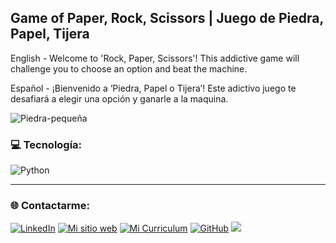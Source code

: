 ## Game of Paper, Rock, Scissors | Juego de Piedra, Papel, Tijera

English - Welcome to 'Rock, Paper, Scissors'! This addictive game will challenge you to choose an option and beat the machine. 

Español - ¡Bienvenido a ‘Piedra, Papel o Tijera’! Este adictivo juego  te desafiará a elegir una opción y ganarle a la maquina. 


![Piedra-pequeña](https://github.com/MBerisvil/games/assets/95480927/c306f395-6d03-4c1b-b0cc-c5d6fe3f65fb)


### 💻 Tecnología:
![Python](https://img.shields.io/badge/python-3670A0?style=for-the-badge&logo=python&logoColor=ffdd54) 


----

### 🌐 Contactarme:
[![LinkedIn](https://img.shields.io/badge/LinkedIn-%230077B5.svg?logo=linkedin&logoColor=white)](https://linkedin.com/in/![Linkedin](https://www.linkedin.com/in/berisvilmauricio/)) [![Mi sitio web](https://img.shields.io/badge/Mi%20sitio%20web-8A2BE2)](https://berisvilmauricio.ar/) [![Mi Curriculum](https://img.shields.io/badge/Mi%20Curriculum%20-grey)](https://github.com/MBerisvil/MBerisvil/files/14909121/Berisvil.Mauricio.pdf)
[![GitHub](https://img.shields.io/badge/GitHub-%230077B5.svg?logo=GitHub&logoColor=white)](https://github.com/MBerisvil/)
[![](https://visitcount.itsvg.in/api?id=MBerisvil&icon=0&color=0)](https://visitcount.itsvg.in)
